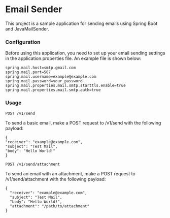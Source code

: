 # Email Sender

This project is a sample application for sending emails using Spring Boot and JavaMailSender.

### Configuration

Before using this application, you need to set up your email sending settings in the application.properties file. An
example file is shown below:

```
spring.mail.host=smtp.gmail.com
spring.mail.port=587
spring.mail.username=example@example.com
spring.mail.password=your_password
spring.mail.properties.mail.smtp.starttls.enable=true
spring.mail.properties.mail.smtp.auth=true
```

### Usage

`POST /v1/send `

To send a basic email, make a POST request to /v1/send with the following payload:

```
{
"receiver": "example@example.com",
"subject": "Test Mail",
"body": "Hello World!"
}
```

`POST /v1/send/attachment `

To send an email with an attachment, make a POST request to /v1/send/attachment with the following payload:

```
{
  "receiver": "example@example.com",
  "subject": "Test Mail",
  "body": "Hello World!",
  "attachment": "/path/to/attachment"
}
```






